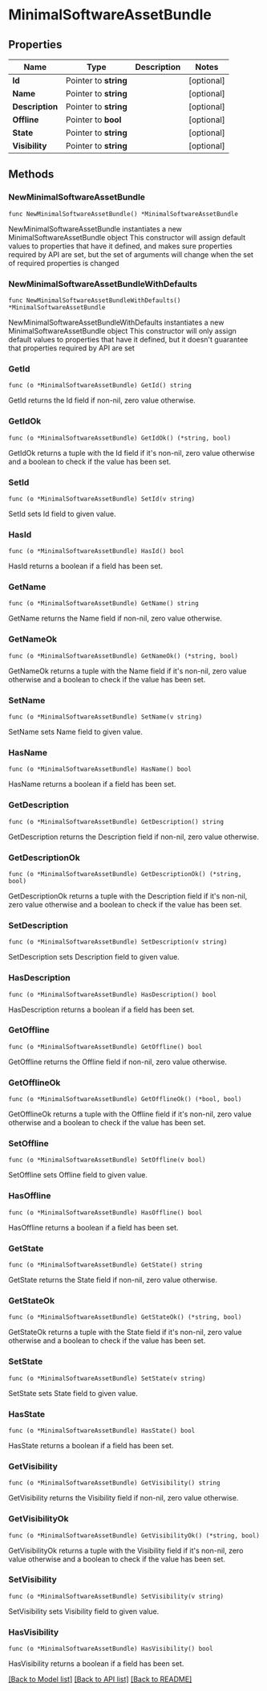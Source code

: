 # MinimalSoftwareAssetBundle

## Properties

Name | Type | Description | Notes
------------ | ------------- | ------------- | -------------
**Id** | Pointer to **string** |  | [optional] 
**Name** | Pointer to **string** |  | [optional] 
**Description** | Pointer to **string** |  | [optional] 
**Offline** | Pointer to **bool** |  | [optional] 
**State** | Pointer to **string** |  | [optional] 
**Visibility** | Pointer to **string** |  | [optional] 

## Methods

### NewMinimalSoftwareAssetBundle

`func NewMinimalSoftwareAssetBundle() *MinimalSoftwareAssetBundle`

NewMinimalSoftwareAssetBundle instantiates a new MinimalSoftwareAssetBundle object
This constructor will assign default values to properties that have it defined,
and makes sure properties required by API are set, but the set of arguments
will change when the set of required properties is changed

### NewMinimalSoftwareAssetBundleWithDefaults

`func NewMinimalSoftwareAssetBundleWithDefaults() *MinimalSoftwareAssetBundle`

NewMinimalSoftwareAssetBundleWithDefaults instantiates a new MinimalSoftwareAssetBundle object
This constructor will only assign default values to properties that have it defined,
but it doesn't guarantee that properties required by API are set

### GetId

`func (o *MinimalSoftwareAssetBundle) GetId() string`

GetId returns the Id field if non-nil, zero value otherwise.

### GetIdOk

`func (o *MinimalSoftwareAssetBundle) GetIdOk() (*string, bool)`

GetIdOk returns a tuple with the Id field if it's non-nil, zero value otherwise
and a boolean to check if the value has been set.

### SetId

`func (o *MinimalSoftwareAssetBundle) SetId(v string)`

SetId sets Id field to given value.

### HasId

`func (o *MinimalSoftwareAssetBundle) HasId() bool`

HasId returns a boolean if a field has been set.

### GetName

`func (o *MinimalSoftwareAssetBundle) GetName() string`

GetName returns the Name field if non-nil, zero value otherwise.

### GetNameOk

`func (o *MinimalSoftwareAssetBundle) GetNameOk() (*string, bool)`

GetNameOk returns a tuple with the Name field if it's non-nil, zero value otherwise
and a boolean to check if the value has been set.

### SetName

`func (o *MinimalSoftwareAssetBundle) SetName(v string)`

SetName sets Name field to given value.

### HasName

`func (o *MinimalSoftwareAssetBundle) HasName() bool`

HasName returns a boolean if a field has been set.

### GetDescription

`func (o *MinimalSoftwareAssetBundle) GetDescription() string`

GetDescription returns the Description field if non-nil, zero value otherwise.

### GetDescriptionOk

`func (o *MinimalSoftwareAssetBundle) GetDescriptionOk() (*string, bool)`

GetDescriptionOk returns a tuple with the Description field if it's non-nil, zero value otherwise
and a boolean to check if the value has been set.

### SetDescription

`func (o *MinimalSoftwareAssetBundle) SetDescription(v string)`

SetDescription sets Description field to given value.

### HasDescription

`func (o *MinimalSoftwareAssetBundle) HasDescription() bool`

HasDescription returns a boolean if a field has been set.

### GetOffline

`func (o *MinimalSoftwareAssetBundle) GetOffline() bool`

GetOffline returns the Offline field if non-nil, zero value otherwise.

### GetOfflineOk

`func (o *MinimalSoftwareAssetBundle) GetOfflineOk() (*bool, bool)`

GetOfflineOk returns a tuple with the Offline field if it's non-nil, zero value otherwise
and a boolean to check if the value has been set.

### SetOffline

`func (o *MinimalSoftwareAssetBundle) SetOffline(v bool)`

SetOffline sets Offline field to given value.

### HasOffline

`func (o *MinimalSoftwareAssetBundle) HasOffline() bool`

HasOffline returns a boolean if a field has been set.

### GetState

`func (o *MinimalSoftwareAssetBundle) GetState() string`

GetState returns the State field if non-nil, zero value otherwise.

### GetStateOk

`func (o *MinimalSoftwareAssetBundle) GetStateOk() (*string, bool)`

GetStateOk returns a tuple with the State field if it's non-nil, zero value otherwise
and a boolean to check if the value has been set.

### SetState

`func (o *MinimalSoftwareAssetBundle) SetState(v string)`

SetState sets State field to given value.

### HasState

`func (o *MinimalSoftwareAssetBundle) HasState() bool`

HasState returns a boolean if a field has been set.

### GetVisibility

`func (o *MinimalSoftwareAssetBundle) GetVisibility() string`

GetVisibility returns the Visibility field if non-nil, zero value otherwise.

### GetVisibilityOk

`func (o *MinimalSoftwareAssetBundle) GetVisibilityOk() (*string, bool)`

GetVisibilityOk returns a tuple with the Visibility field if it's non-nil, zero value otherwise
and a boolean to check if the value has been set.

### SetVisibility

`func (o *MinimalSoftwareAssetBundle) SetVisibility(v string)`

SetVisibility sets Visibility field to given value.

### HasVisibility

`func (o *MinimalSoftwareAssetBundle) HasVisibility() bool`

HasVisibility returns a boolean if a field has been set.


[[Back to Model list]](../README.md#documentation-for-models) [[Back to API list]](../README.md#documentation-for-api-endpoints) [[Back to README]](../README.md)


